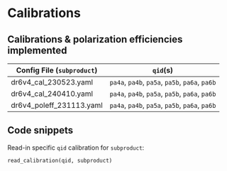 # Calibrations


## Calibrations & polarization efficiencies implemented
| Config File (`subproduct`) |  `qid`(s) |
| ----------- | --------| 
| dr6v4_cal_230523.yaml| `pa4a`, `pa4b`, `pa5a`, `pa5b`, `pa6a`, `pa6b`|         
| dr6v4_cal_240410.yaml| `pa4a`, `pa4b`, `pa5a`, `pa5b`, `pa6a`, `pa6b`|   
| dr6v4_poleff_231113.yaml| `pa4a`, `pa4b`, `pa5a`, `pa5b`, `pa6a`, `pa6b`|                        

## Code snippets


Read-in specific `qid` calibration for `subproduct`: 
```
read_calibration(qid, subproduct)
```